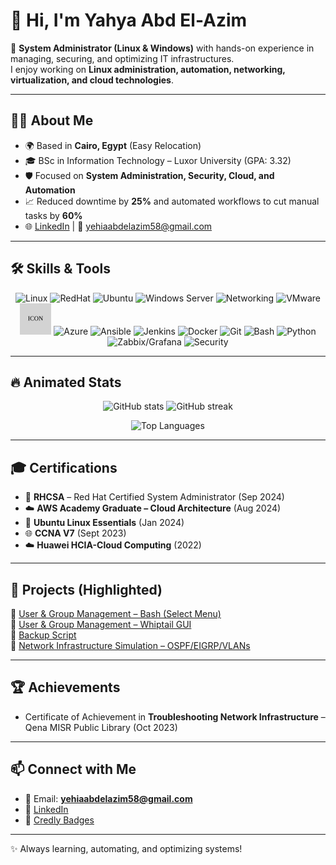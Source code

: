 # 👋 Hi, I'm Yahya Abd El-Azim

🚀 **System Administrator (Linux & Windows)** with hands-on experience in managing, securing, and optimizing IT infrastructures.  
I enjoy working on **Linux administration, automation, networking, virtualization, and cloud technologies**.  

---

## 🧑‍💻 About Me
- 🌍 Based in **Cairo, Egypt** (Easy Relocation)  
- 🎓 BSc in Information Technology – Luxor University (GPA: 3.32)  
- 🛡️ Focused on **System Administration, Security, Cloud, and Automation**  
- 📈 Reduced downtime by **25%** and automated workflows to cut manual tasks by **60%**  
- 🌐 [LinkedIn](https://linkedin.com/in/yahya-abd-el-azim) | 📧 yehiaabdelazim58@gmail.com  

---

## 🛠️ Skills & Tools  

<p align="center">
  <!-- Operating Systems -->
  <img src="https://cdn.jsdelivr.net/gh/devicons/devicon/icons/linux/linux-original.svg" width="50" height="50" alt="Linux"/>
  <img src="https://cdn.jsdelivr.net/gh/devicons/devicon/icons/redhat/redhat-original.svg" width="50" height="50" alt="RedHat"/>
  <img src="https://cdn.jsdelivr.net/gh/devicons/devicon/icons/ubuntu/ubuntu-plain.svg" width="50" height="50" alt="Ubuntu"/>
  <img src="https://cdn.jsdelivr.net/gh/devicons/devicon/icons/windows8/windows8-original.svg" width="50" height="50" alt="Windows Server"/>

  <!-- Networking -->
  <img src="https://raw.githubusercontent.com/simple-icons/simple-icons/develop/icons/cisco.svg" width="50" height="50" alt="Networking"/>

  <!-- Virtualization & Cloud -->
  <img alt="VMware" src="https://raw.githubusercontent.com/simple-icons/simple-icons/develop/icons/vmware.svg" width="45" />
  <img src="./assets/icons/aws.svg" width="50" height="50" alt="AWS"/>
  <img src="https://cdn.jsdelivr.net/gh/devicons/devicon/icons/azure/azure-original.svg" width="50" height="50" alt="Azure"/>

  <!-- DevOps & Automation -->
  <img src="https://cdn.jsdelivr.net/gh/devicons/devicon/icons/ansible/ansible-original.svg" width="50" height="50" alt="Ansible"/>
  <img src="https://cdn.jsdelivr.net/gh/devicons/devicon/icons/jenkins/jenkins-original.svg" width="50" height="50" alt="Jenkins"/>
  <img src="https://cdn.jsdelivr.net/gh/devicons/devicon/icons/docker/docker-original.svg" width="50" height="50" alt="Docker"/>
  <img src="https://cdn.jsdelivr.net/gh/devicons/devicon/icons/git/git-original.svg" width="50" height="50" alt="Git"/>
  <img src="https://cdn.jsdelivr.net/gh/devicons/devicon/icons/bash/bash-original.svg" width="50" height="50" alt="Bash"/>
  <img src="https://cdn.jsdelivr.net/gh/devicons/devicon/icons/python/python-original.svg" width="50" height="50" alt="Python"/>

  <!-- Monitoring & Security -->
  <img src="https://cdn.jsdelivr.net/gh/devicons/devicon/icons/grafana/grafana-original.svg" width="50" height="50" alt="Zabbix/Grafana"/>
  <img src="https://img.icons8.com/color/48/cyber-security.png" width="50" height="50" alt="Security"/>
</p>

---

## 🔥 Animated Stats  

<p align="center">
  <img src="https://github-readme-stats.vercel.app/api?username=Yahia58&show_icons=true&theme=tokyonight" alt="GitHub stats"/>
  <img src="https://github-readme-streak-stats.herokuapp.com/?user=Yahia58&theme=tokyonight" alt="GitHub streak"/>
</p>

<p align="center">
  <img src="https://github-readme-stats.vercel.app/api/top-langs/?username=Yahia58&layout=compact&theme=tokyonight" alt="Top Languages"/>
</p>

---

## 🎓 Certifications
- 🏅 **RHCSA** – Red Hat Certified System Administrator (Sep 2024)  
- ☁️ **AWS Academy Graduate – Cloud Architecture** (Aug 2024)  
- 🐧 **Ubuntu Linux Essentials** (Jan 2024)  
- 🌐 **CCNA V7** (Sept 2023)  
- ☁️ **Huawei HCIA-Cloud Computing** (2022)  

---

## 📂 Projects (Highlighted)

🔹 [User & Group Management – Bash (Select Menu)](https://github.com/Yahia58/User-and-group-Management-using-select)  
🔹 [User & Group Management – Whiptail GUI](https://github.com/Yahia58/User-and-group-Management-using-whiptail)  
🔹 [Backup Script](https://github.com/Yahia58/Backup-Script)  
🔹 [Network Infrastructure Simulation – OSPF/EIGRP/VLANs](https://github.com/Yahia58/Simulation-using-pkt)  

---

## 🏆 Achievements
- Certificate of Achievement in **Troubleshooting Network Infrastructure** – Qena MISR Public Library (Oct 2023)  

---

## 📫 Connect with Me
- 📧 Email: **yehiaabdelazim58@gmail.com**  
- 🔗 [LinkedIn](https://linkedin.com/in/yahya-abd-el-azim)  
- 🏅 [Credly Badges](https://www.credly.com/users/yehia-abdelazim)  

---
✨ Always learning, automating, and optimizing systems!
